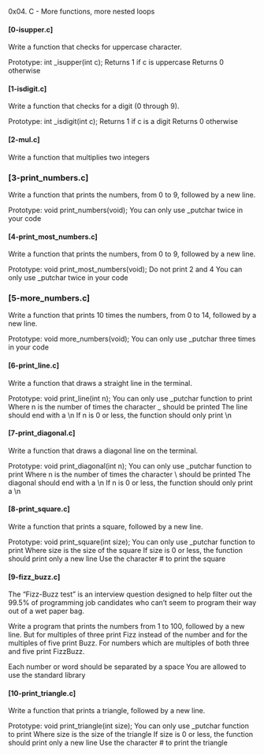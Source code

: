0x04. C - More functions, more nested loops
#### [0-isupper.c]
Write a function that checks for uppercase character.

Prototype: int _isupper(int c);
Returns 1 if c is uppercase
Returns 0 otherwise
#### [1-isdigit.c]
Write a function that checks for a digit (0 through 9).

Prototype: int _isdigit(int c);
Returns 1 if c is a digit
Returns 0 otherwise
#### [2-mul.c]
Write a function that multiplies two integers
### [3-print_numbers.c]
Write a function that prints the numbers, from 0 to 9, followed by a new line.

Prototype: void print_numbers(void);
You can only use _putchar twice in your code
#### [4-print_most_numbers.c]
Write a function that prints the numbers, from 0 to 9, followed by a new line.

Prototype: void print_most_numbers(void);
Do not print 2 and 4
You can only use _putchar twice in your code
### [5-more_numbers.c]
Write a function that prints 10 times the numbers, from 0 to 14, followed by a new line.

Prototype: void more_numbers(void);
You can only use _putchar three times in your code
#### [6-print_line.c]
Write a function that draws a straight line in the terminal.

Prototype: void print_line(int n);
You can only use _putchar function to print
Where n is the number of times the character _ should be printed
The line should end with a \n
If n is 0 or less, the function should only print \n
#### [7-print_diagonal.c]
Write a function that draws a diagonal line on the terminal.

Prototype: void print_diagonal(int n);
You can only use _putchar function to print
Where n is the number of times the character \ should be printed
The diagonal should end with a \n
If n is 0 or less, the function should only print a \n
#### [8-print_square.c]
Write a function that prints a square, followed by a new line.

Prototype: void print_square(int size);
You can only use _putchar function to print
Where size is the size of the square
If size is 0 or less, the function should print only a new line
Use the character # to print the square
#### [9-fizz_buzz.c]
The “Fizz-Buzz test” is an interview question designed to help filter out the 99.5% of programming job candidates who can’t seem to program their way out of a wet paper bag.

Write a program that prints the numbers from 1 to 100, followed by a new line. But for multiples of three print Fizz instead of the number and for the multiples of five print Buzz. For numbers which are multiples of both three and five print FizzBuzz.

Each number or word should be separated by a space
You are allowed to use the standard library
#### [10-print_triangle.c]
Write a function that prints a triangle, followed by a new line.

Prototype: void print_triangle(int size);
You can only use _putchar function to print
Where size is the size of the triangle
If size is 0 or less, the function should print only a new line
Use the character # to print the triangle
